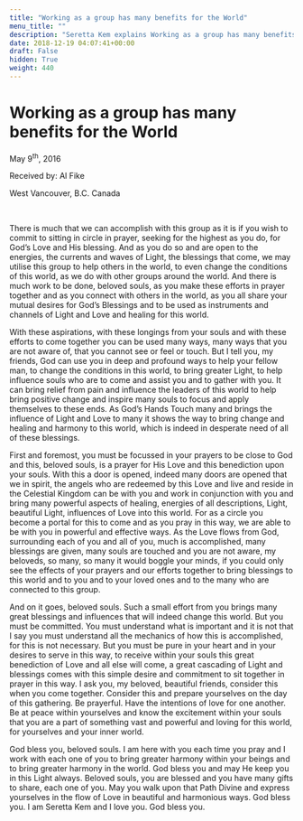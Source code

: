 ```yaml
---
title: "Working as a group has many benefits for the World"
menu_title: ""
description: "Seretta Kem explains Working as a group has many benefits for the World"
date: 2018-12-19 04:07:41+00:00
draft: False
hidden: True
weight: 440
---
```

# Working as a group has many benefits for the World

May 9<sup>th</sup>, 2016

Received by: Al Fike

West Vancouver, B.C. Canada

 

There is much that we can accomplish with this group as it is if you wish to commit to sitting in circle in prayer, seeking for the highest as you do, for God’s Love and His blessing. And as you do so and are open to the energies, the currents and waves of Light, the blessings that come, we may utilise this group to help others in the world, to even change the conditions of this world, as we do with other groups around the world. And there is much work to be done, beloved souls, as you make these efforts in prayer together and as you connect with others in the world, as you all share your mutual desires for God’s Blessings and to be used as instruments and channels of Light and Love and healing for this world. 

With these aspirations, with these longings from your souls and with these efforts to come together you can be used many ways, many ways that you are not aware of, that you cannot see or feel or touch. But I tell you, my friends, God can use you in deep and profound ways to help your fellow man, to change the conditions in this world, to bring greater Light, to help influence souls who are to come and assist you and to gather with you. It can bring relief from pain and influence the leaders of this world to help bring positive change and inspire many souls to focus and apply themselves to these ends. As God’s Hands Touch many and brings the influence of Light and Love to many it shows the way to bring change and healing and harmony to this world, which is indeed in desperate need of all of these blessings. 

First and foremost, you must be focussed in your prayers to be close to God and this, beloved souls, is a prayer for His Love and this benediction upon your souls. With this a door is opened, indeed many doors are opened that we in spirit, the angels who are redeemed by this Love and live and reside in the Celestial Kingdom can be with you and work in conjunction with you and bring many powerful aspects of healing, energies of all descriptions, Light, beautiful Light, influences of Love into this world. For as a circle you become a portal for this to come and as you pray in this way, we are able to be with you in powerful and effective ways. As the Love flows from God, surrounding each of you and all of you, much is accomplished, many blessings are given, many souls are touched and you are not aware, my beloveds, so many, so many it would boggle your minds, if you could only see the effects of your prayers and our efforts together to bring blessings to this world and to you and to your loved ones and to the many who are connected to this group. 

And on it goes, beloved souls. Such a small effort from you brings many great blessings and influences that will indeed change this world. But you must be committed. You must understand what is important and it is not that I say you must understand all the mechanics of how this is accomplished, for this is not necessary. But you must be pure in your heart and in your desires to serve in this way, to receive within your souls this great benediction of Love and all else will come, a great cascading of Light and blessings comes with this simple desire and commitment to sit together in prayer in this way. 
I ask you, my beloved, beautiful friends, consider this when you come together. Consider this and prepare yourselves on the day of this gathering. Be prayerful. Have the intentions of love for one another. Be at peace within yourselves and know the excitement within your souls that you are a part of something vast and powerful and loving for this world, for yourselves and your inner world. 

God bless you, beloved souls. I am here with you each time you pray and I work with each one of you to bring greater harmony within your beings and to bring greater harmony in the world. God bless you and may He keep you in this Light always. Beloved souls, you are blessed and you have many gifts to share, each one of you. May you walk upon that Path Divine and express yourselves in the flow of Love in beautiful and harmonious ways. God bless you. I am Seretta Kem and I love you. God bless you.